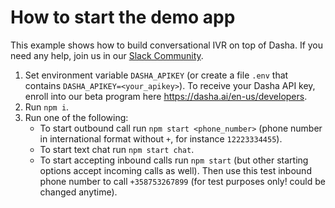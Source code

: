 # How to start the demo app

This example shows how to build conversational IVR on top of Dasha. If you need any help, join us in our [Slack Community](https://join.slack.com/t/dashacommunity/shared_invite/zt-jhibmznm-kiQ336q5IqYtK6EnYyV_Nw).

1. Set environment variable `DASHA_APIKEY` (or create a file `.env` that contains `DASHA_APIKEY=<your_apikey>`). To receive your Dasha API key, enroll into our beta program here https://dasha.ai/en-us/developers.
2. Run `npm i`.
3. Run one of the following:
    * To start outbound call run `npm start <phone_number>` (phone number in international format without `+`, for instance `12223334455`).
    * To start text chat run `npm start chat`.
    * To start accepting inbound calls run `npm start` (but other starting options accept incoming calls as well). Then use this test inbound phone number to call `+358753267899` (for test purposes only! could be changed anytime).